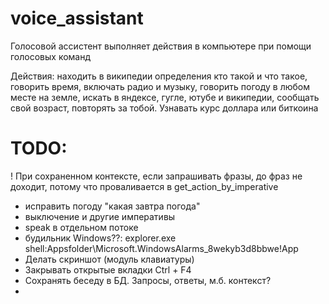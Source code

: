 # voice_assistant

Голосовой ассистент выполняет действия в компьютере при помощи голосовых команд

Действия:
находить в википедии определения кто такой и что такое,
говорить время,
включать радио и музыку,
говорить погоду в любом месте на земле,
искать в яндексе, гугле, ютубе и википедии,
сообщать свой возраст, повторять за тобой.
Узнавать курс доллара или биткоина

# TODO:
! При сохраненном контексте, если запрашивать фразы, до фраз не доходит, потому что проваливается в get_action_by_imperative
- исправить погоду "какая завтра погода"
- выключение и другие императивы
- speak в отдельном потоке
- будильник Windows??:
explorer.exe shell:Appsfolder\Microsoft.WindowsAlarms_8wekyb3d8bbwe!App
- Делать скриншот (модуль клавиатуры)
- Закрывать открытые вкладки Ctrl + F4
-  Сохранять беседу в БД. Запросы, ответы, м.б. контекст?
- 
